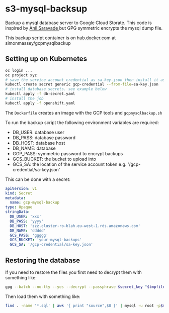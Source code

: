 # s3-mysql-backsup

Backup a mysql database server to Google Cloud Storate. This code is inspired by [Anil Saravade
](https://medium.com/searce/cronjob-to-backup-mysql-on-gke-23bb706d9bbf) but GPG symmetric encrypts the mysql dump file. 

This backup script container is on hub.docker.com at simonmassey/gcpmysqlbackup

## Setting up on Kubernetes

```sh
oc login ...
oc project xyz
# save the service account credential as sa-key.json then install it as secret gcp-crential
kubectl create secret generic gcp-credential --from-file=sa-key.json
# install database secrets. see example below
kubectl apply -f db-secret.yaml 
# install the job 
kubectl apply -f openshift.yaml
```

The `Dockerfile` creates an image with the GCP tools and `gcpmysqlbackup.sh`

To run the backup script the following environment variables are required: 

 * DB_USER: database user
 * DB_PASS: database password
 * DB_HOST: database host
 * DB_NAME: database
 * GGP_PASS: symmetric password to encrypt backups
 * GCS_BUCKET: the bucket to upload into
 * GCS_SA: the location of the service account token e.g. '/gcp-credential/sa-key.json'

This can be done with a secret: 

```yaml
apiVersion: v1
kind: Secret
metadata:
  name: gcp-mysql-backup
type: Opaque
stringData:
  DB_USER: 'xxx'
  DB_PASS: 'yyyy'
  DB_HOST: 'zzz.cluster-ro-blah.eu-west-1.rds.amazonaws.com'
  DB_NAME: 'ddddd'
  GCS_PASS: 'ggggg'
  GCS_BUCKET: 'your-mysql-backups'
  GCS_SA: '/gcp-credential/sa-key.json'
```

## Restoring the database

If you need to restore the files you first need to decrypt them with something like: 

```sh
gpg --batch --no-tty --yes --decrypt --passphrase $secret_key "$tmpfile"
```

Then load them with something like: 

```sh
find . -name '*.sql' | awk '{ print "source",$0 }' | mysql -u root -p$mysqlpass -h you.host.com -P 3306 --batch
```
